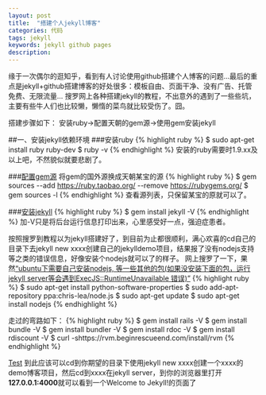 ```yaml
---
layout: post
title:  "搭建个人jekyll博客"
categories: 代码
tags: jekyll
keywords: jekyll github pages
description:
---
```


缘于一次偶尔的逛知乎，看到有人讨论使用github搭建个人博客的问题...最后的重点是jekyll+github搭建博客的好处很多：模板自由、页面干净、没有广告、托管免费、无限流量...
搜罗网上各种搭建jekyll的教程，不出意外的遇到了一些些坑，主要有些牛人们也比较懒，懒惰的菜鸟就比较受伤了。囧。

搭建步骤如下：
安装ruby->配置天朝的gem源->使用gem安装jekyll

##一、安装jekyll依赖环境
###安装ruby
{% highlight ruby %}
$ sudo apt-get install ruby ruby-dev
$ ruby -v
{% endhighlight %}
安装的ruby需要时1.9.xx及以上吧，不然貌似就要悲剧了。

###[配置gem源](https://ruby.taobao.org)
将gem的国外源换成天朝某宝的源
{% highlight ruby %}
$ gem sources --add https://ruby.taobao.org/ --remove https://rubygems.org/
$ gem sources -l
{% endhighlight %}
查看源列表，只保留某宝的原就可以了。

###[安装jekyll](http://jekyllrb.com/docs/installation/)
{% highlight ruby %}
$ gem install jekyll -V
{% endhighlight %}
加-V只是将后台运行信息打印出来，心里感受好一点，强迫症患者。

按照搜罗到教程以为jekyll搭建好了，到目前为止都很顺利，满心欢喜的cd自己的目录下去jekyll new xxxx创建自己的jekylldemo项目，结果报了没有nodejs支持等之类的错误信息，好像安装个nodejs就可以了的样子。
网上搜罗了一下，果然[“ubuntu下需要自己安装nodejs, 等一些其他的包(如果没安装下面的包，运行jekyll server等会遇到ExecJS::RuntimeUnavailable 错误)”](http://www.th7.cn/system/lin/201406/58865.shtml)
{% highlight ruby %}
$ sudo apt-get install python-software-properties
$ sudo add-apt-repository ppa:chris-lea/node.js
$ sudo apt-get update
$ sudo apt-get install nodejs
{% endhighlight %}

走过的弯路如下：
{% highlight ruby %}
$ gem install rails -V
$ gem install bundle -V
$ gem install bundler -V
$ gem install rdoc -V
$ gem install rdiscount -V
$ curl -shttps://rvm.beginrescueend.com/install/rvm
{% endhighlight %}

[Test](http://jekyllrb.com/docs/quickstart/)
到此应该可以cd到你期望的目录下使用jekyll new xxxx创建一个xxxx的demo博客项目，然后cd到xxxx在jekyll server，到你的浏览器里打开**127.0.0.1:4000**就可以看到一个Welcome to Jekyll!的页面了
